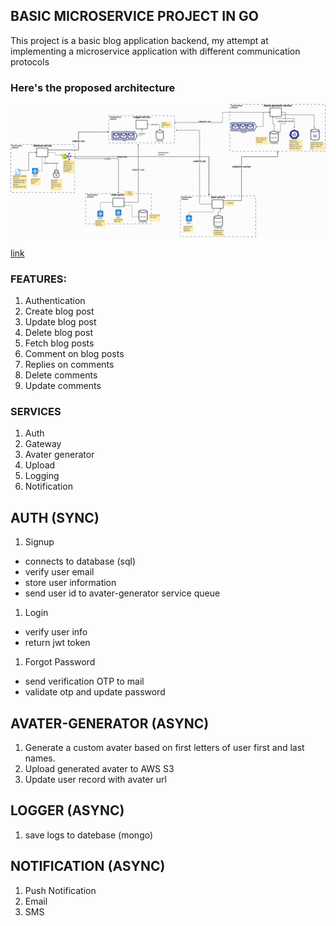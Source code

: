 ## BASIC MICROSERVICE PROJECT IN GO

This project is a basic blog application backend, my attempt at implementing a microservice application with different communication protocols

### Here's the proposed architecture 
![microservice-architecture image](microservice-architecture.png)

[link](https://drive.google.com/file/d/1xaSWEzuC7NARDynK8X6u38MIRKt9ptMt/view?usp=sharing)

### FEATURES:
1. Authentication
2. Create blog post
3. Update blog post
4. Delete blog post
5. Fetch blog posts
6. Comment on blog posts
7. Replies on comments
8. Delete comments
9. Update comments


### SERVICES
1. Auth
2. Gateway
3. Avater generator
4. Upload
5. Logging
6. Notification


## AUTH (SYNC)
1. Signup
  - connects to database (sql)
  - verify user email
  - store user information
  - send user id to avater-generator service queue
1. Login
  - verify user info
  - return jwt token
1. Forgot Password
  - send verification OTP to mail
  - validate otp and update password

## AVATER-GENERATOR (ASYNC)
1. Generate a custom avater based on first letters of user first and last names.
2. Upload generated avater to AWS S3
3. Update user record with avater url

## LOGGER (ASYNC)
1. save logs to datebase (mongo)

## NOTIFICATION (ASYNC)
1. Push Notification
2. Email
3. SMS